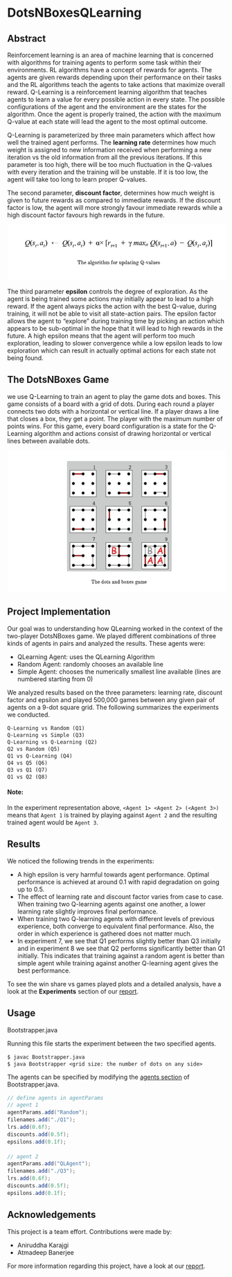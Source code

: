 # DotsNBoxesQLearning

## Abstract
Reinforcement learning is an area of machine learning that is concerned with algorithms for training agents to perform some task within their environments. RL algorithms have a concept of rewards for agents. The agents are given rewards depending upon their performance on their tasks and the RL algorithms teach the agents to take actions that maximize overall reward. Q-Learning is a reinforcement learning algorithm that teaches agents to learn a value for every possible action in every state. The possible configurations of the agent and the environment are the states for the algorithm. Once the agent is properly trained, the action with the maximum Q-value at each state will lead the agent to the most optimal outcome. 

Q-Learning is parameterized by three main parameters which affect how well the trained agent performs. The **learning rate** determines how much weight is assigned to new information received when performing a new iteration vs the old information from all the previous iterations. If this parameter is too high, there will be too much fluctuation in the Q-values with every iteration and the training will be unstable. If it is too low, the agent will take too long to learn proper Q-values. 

The second parameter, **discount factor**, determines how much weight is given to future rewards as compared to immediate rewards. If the discount factor is low, the agent will more strongly favour immediate rewards while a high discount factor favours high rewards in the future. 

![](/assets/qlearning.PNG)

The third parameter **epsilon** controls the degree of exploration. As the agent is being trained some actions may initially appear to lead to a high reward. If the agent always picks the action with the best Q-value, during training, it will not be able to visit all state-action pairs. The epsilon factor allows the agent to “explore” during training time by picking an action which appears to be sub-optimal in the hope that it will lead to high rewards in the future. A high epsilon means that the agent will perform too much exploration, leading to slower convergence while a low epsilon leads to low exploration which can result in actually optimal actions for each state not being found.


## The DotsNBoxes Game
we use Q-Learning to train an agent to play the game dots and boxes. This game consists of a board with a grid of dots. During each round a player connects two dots with a horizontal or vertical line. If a player draws a line that closes a box, they get a point. The player with the maximum number of points wins. For this game, every board configuration is a state for the Q-Learning algorithm and actions consist of drawing horizontal or vertical lines between available dots.

![](/assets/dnb.PNG)


## Project Implementation
Our goal was to understanding how QLearning worked in the context of the two-player DotsNBoxes game. We played different combinations of three kinds of agents in pairs and analyzed the results. These agents were:
- QLearning Agent: uses the QLearning Algorithm
- Random Agent: randomly chooses an available line
- Simple Agent: chooses the numerically smallest line available (lines are numbered starting from 0)

We analyzed results based on the three parameters: learning rate, discount factor and epsilon and played 500,000 games between any given pair of agents on a 9-dot square grid. The following summarizes the experiments we conducted.

    Q-Learning vs Random (Q1)
    Q-Learning vs Simple (Q3)
    Q-Learning vs Q-Learning (Q2)
    Q2 vs Random (Q5)
    Q1 vs Q-Learning (Q4)
    Q4 vs Q5 (Q6)
    Q3 vs Q1 (Q7)
    Q1 vs Q2 (Q8)
    
#### Note:
In the experiment representation above, `<Agent 1> <Agent 2> (<Agent 3>)` means that `Agent 1` is trained by playing against `Agent 2` and the resulting trained agent would be `Agent 3`.

    
## Results
We noticed the following trends in the experiments:
- A high epsilon is very harmful towards agent performance. Optimal performance is achieved at around 0.1 with rapid degradation on going up to 0.5. 
- The effect of learning rate and discount factor varies from case to case. When training two Q-learning agents against one another, a lower learning rate slightly improves final performance.
- When training two Q-learning agents with different levels of previous experience, both converge to equivalent final performance. Also, the order in which experience is gathered does not matter much.
- In experiment 7, we see that Q1 performs slightly better than Q3 initially and in experiment 8 we see that Q2 performs significantly better than Q1 initially. This indicates that training against a random agent is better than simple agent while training against another Q-learning agent gives the best performance.

To see the win share vs games played plots and a detailed analysis, have a look at the **Experiments** section of our [report](Report.pdf).

## Usage

Bootstrapper.java

Running this file starts the experiment between the two specified agents.   

    $ javac Bootstrapper.java
    $ java Bootstrapper <grid size: the number of dots on any side>
    
The agents can be specified by modifying the [agents section](https://github.com/Polaris000/DotsNBoxesQLearning/blob/cab5389d0819a853f48b14734a2ca80d300ef43c/DotsandBoxes/Bootstrapper.java#L70) of Bootstrapper.java.

```java
// define agents in agentParams
// agent 1
agentParams.add("Random");
filenames.add("./Q1");
lrs.add(0.6f);
discounts.add(0.5f);
epsilons.add(0.1f);

// agent 2
agentParams.add("QLAgent");
filenames.add("./Q3");
lrs.add(0.6f);
discounts.add(0.5f);
epsilons.add(0.1f);
```


    
## Acknowledgements
This project is a team effort. Contributions were made by:
- Aniruddha Karajgi
- Atmadeep Banerjee


For more information regarding this project, have a look at our [report](Report.pdf).
  
  
